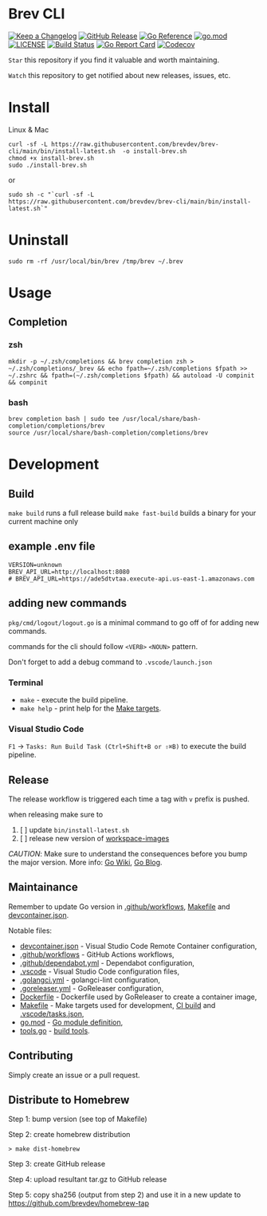 # Brev CLI

[![Keep a Changelog](https://img.shields.io/badge/changelog-Keep%20a%20Changelog-%23E05735)](CHANGELOG.md)
[![GitHub Release](https://img.shields.io/github/v/release/brevdev/brev-cli)](https://github.com/brevdev/brev-cli/releases)
[![Go Reference](https://pkg.go.dev/badge/github.com/brevdev/brev-cli.svg)](https://pkg.go.dev/github.com/brevdev/brev-cli)
[![go.mod](https://img.shields.io/github/go-mod/go-version/brevdev/brev-cli)](go.mod)
[![LICENSE](https://img.shields.io/github/license/brevdev/brev-cli)](LICENSE)
[![Build Status](https://img.shields.io/github/workflow/status/brevdev/brev-cli/build)](https://github.com/brevdev/brev-cli/actions?query=workflow%3Abuild+branch%3Amain)
[![Go Report Card](https://goreportcard.com/badge/github.com/brevdev/brev-cli)](https://goreportcard.com/report/github.com/brevdev/brev-cli)
[![Codecov](https://codecov.io/gh/brevdev/brev-cli/branch/main/graph/badge.svg)](https://codecov.io/gh/brevdev/brev-cli)

`Star` this repository if you find it valuable and worth maintaining.

`Watch` this repository to get notified about new releases, issues, etc.

# Install

Linux & Mac

```
curl -sf -L https://raw.githubusercontent.com/brevdev/brev-cli/main/bin/install-latest.sh  -o install-brev.sh
chmod +x install-brev.sh
sudo ./install-brev.sh
```
or

```
sudo sh -c "`curl -sf -L https://raw.githubusercontent.com/brevdev/brev-cli/main/bin/install-latest.sh`"
```

# Uninstall

```
sudo rm -rf /usr/local/bin/brev /tmp/brev ~/.brev
```

# Usage

## Completion


### zsh


```
mkdir -p ~/.zsh/completions && brev completion zsh > ~/.zsh/completions/_brev && echo fpath=~/.zsh/completions $fpath >> ~/.zshrc && fpath=(~/.zsh/completions $fpath) && autoload -U compinit && compinit
```

### bash

```
brev completion bash | sudo tee /usr/local/share/bash-completion/completions/brev
source /usr/local/share/bash-completion/completions/brev
```

# Development

## Build

`make build` runs a full release build
`make fast-build` builds a binary for your current machine only

## example .env file

```
VERSION=unknown
BREV_API_URL=http://localhost:8080
# BREV_API_URL=https://ade5dtvtaa.execute-api.us-east-1.amazonaws.com
```


## adding new commands

`pkg/cmd/logout/logout.go` is a minimal command to go off of for adding new commands.

commands for the cli should follow `<VERB>` `<NOUN>` pattern.

Don't forget to add a debug command to `.vscode/launch.json`


### Terminal

- `make` - execute the build pipeline.
- `make help` - print help for the [Make targets](Makefile).

### Visual Studio Code

`F1` → `Tasks: Run Build Task (Ctrl+Shift+B or ⇧⌘B)` to execute the build pipeline.

## Release

The release workflow is triggered each time a tag with `v` prefix is pushed.

when releasing make sure to

1. [ ]  update `bin/install-latest.sh`
2. [ ]  release new version of [workspace-images](https://github.com/brevdev/workspace-images)

_CAUTION_: Make sure to understand the consequences before you bump the major version. More info: [Go Wiki](https://github.com/golang/go/wiki/Modules#releasing-modules-v2-or-higher), [Go Blog](https://blog.golang.org/v2-go-modules).

## Maintainance

Remember to update Go version in [.github/workflows](.github/workflows), [Makefile](Makefile) and [devcontainer.json](.devcontainer/devcontainer.json).

Notable files:

- [devcontainer.json](.devcontainer/devcontainer.json) - Visual Studio Code Remote Container configuration,
- [.github/workflows](.github/workflows) - GitHub Actions workflows,
- [.github/dependabot.yml](.github/dependabot.yml) - Dependabot configuration,
- [.vscode](.vscode) - Visual Studio Code configuration files,
- [.golangci.yml](.golangci.yml) - golangci-lint configuration,
- [.goreleaser.yml](.goreleaser.yml) - GoReleaser configuration,
- [Dockerfile](Dockerfile) - Dockerfile used by GoReleaser to create a container image,
- [Makefile](Makefile) - Make targets used for development, [CI build](.github/workflows) and [.vscode/tasks.json](.vscode/tasks.json),
- [go.mod](go.mod) - [Go module definition](https://github.com/golang/go/wiki/Modules#gomod),
- [tools.go](tools.go) - [build tools](https://github.com/golang/go/wiki/Modules#how-can-i-track-tool-dependencies-for-a-module).

## Contributing

Simply create an issue or a pull request.

## Distribute to Homebrew

Step 1: bump version (see top of Makefile)

Step 2: create homebrew distribution
```
> make dist-homebrew
```

Step 3: create GitHub release

Step 4: upload resultant tar.gz to GitHub release

Step 5: copy sha256 (output from step 2) and use it in a new update to https://github.com/brevdev/homebrew-tap
